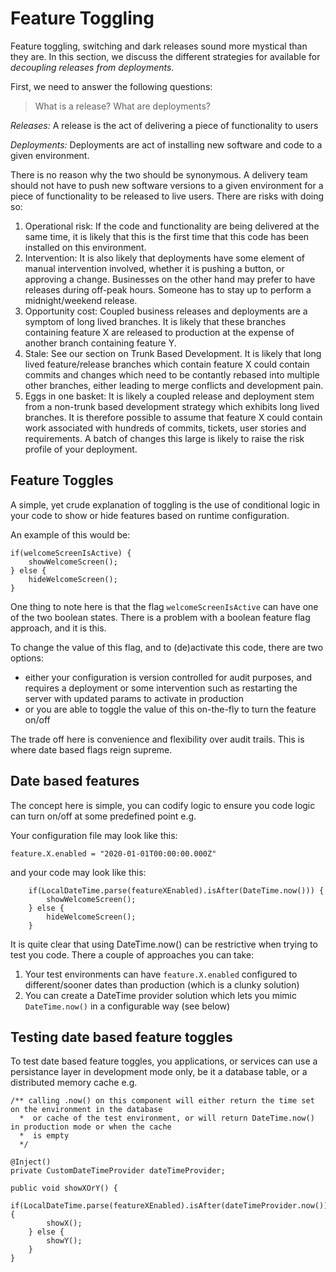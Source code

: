 Feature Toggling
==============================

Feature toggling, switching and dark releases sound more mystical than they are. In this section, we discuss the different strategies for available for *decoupling releases from deployments*.

First, we need to answer the following questions:
> What is a release?
> What are deployments?

*Releases:* A release is the act of delivering a piece of functionality to users

*Deployments:* Deployments are act of installing new software and code to a given environment.

There is no reason why the two should be synonymous. A delivery team should not have to push new software versions to a given environment for a piece of functionality to be released to live users. There are risks with doing so:

<ol>
<li>Operational risk: If the code and functionality are being delivered at the same time, it is likely that this is the first time that this code has been installed on this environment.</li>
<li>Intervention: It is also likely that deployments have some element of manual intervention involved, whether it is pushing a button, or approving a change. Businesses on the other hand may prefer to have releases during off-peak hours. Someone has to stay up to perform a midnight/weekend release.</li>
<li>Opportunity cost: Coupled business releases and deployments are a symptom of long lived branches. It is likely that these branches containing feature X are released to production at the expense of another branch containing feature Y.</li>
<li>Stale: See our section on Trunk Based Development. It is likely that long lived feature/release branches which contain feature X could contain commits and changes which need to be contantly rebased into multiple other branches, either leading to merge conflicts and development pain.</li>
<li>Eggs in one basket: It is likely a coupled release and deployment stem from a non-trunk based development strategy which exhibits long lived branches. It is therefore possible to assume that feature X could contain work associated with hundreds of commits, tickets, user stories and requirements. A batch of changes this large is likely to raise the risk profile of your deployment.</li>
</ol>


Feature Toggles
--------------

A simple, yet crude explanation of toggling is the use of conditional logic in your code to show or hide features based on runtime configuration.

An example of this would be:

```
if(welcomeScreenIsActive) {
    showWelcomeScreen();
} else {
    hideWelcomeScreen();
}
```
One thing to note here is that the flag `welcomeScreenIsActive` can have one of the two boolean states. There is a problem with a boolean feature flag approach, and it is this.

To change the value of this flag, and to (de)activate this code, there are two options:
* either your configuration is version controlled for audit purposes, and requires a deployment or some intervention such as restarting the server with updated params to activate in production
* or you are able to toggle the value of this on-the-fly to turn the feature on/off

The trade off here is convenience and flexibility over audit trails. This is where date based flags reign supreme.

Date based features
-------------

The concept here is simple, you can codify logic to ensure you code logic can turn on/off at some predefined point e.g. 

Your configuration file may look like this:
```    
feature.X.enabled = "2020-01-01T00:00:00.000Z"
```
and your code may look like this:
```
    if(LocalDateTime.parse(featureXEnabled).isAfter(DateTime.now())) {
        showWelcomeScreen();
    } else {
        hideWelcomeScreen();
    }
```
It is quite clear that using DateTime.now() can be restrictive when trying to test you code. There a couple of approaches you can take:
1) Your test environments can have `feature.X.enabled` configured to different/sooner dates than production (which is a clunky solution)
2) You can create a DateTime provider solution which lets you mimic `DateTime.now()` in a configurable way (see below)

Testing date based feature toggles
-------------

To test date based feature toggles, you applications, or services can use a persistance layer in development mode only, be it a database table, or a distributed memory cache e.g.

```
/** calling .now() on this component will either return the time set on the environment in the database
  *  or cache of the test environment, or will return DateTime.now() in production mode or when the cache
  *  is empty
  */ 
  
@Inject()
private CustomDateTimeProvider dateTimeProvider;

public void showXOrY() {
    if(LocalDateTime.parse(featureXEnabled).isAfter(dateTimeProvider.now())) {
        showX();
    } else {
        showY();
    }
}

```
